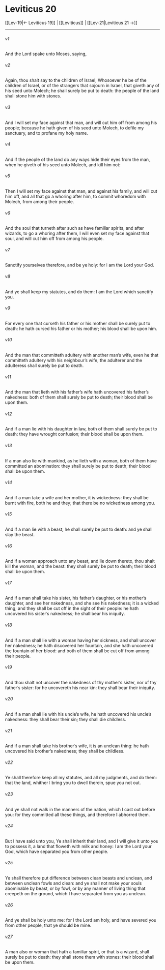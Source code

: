 # Leviticus 20

[[Lev-19|← Leviticus 19]] | [[Leviticus]] | [[Lev-21|Leviticus 21 →]]
***

###### v1
And the Lord spake unto Moses, saying,
###### v2
Again, thou shalt say to the children of Israel, Whosoever he be of the children of Israel, or of the strangers that sojourn in Israel, that giveth any of his seed unto Molech; he shall surely be put to death: the people of the land shall stone him with stones.
###### v3
And I will set my face against that man, and will cut him off from among his people; because he hath given of his seed unto Molech, to defile my sanctuary, and to profane my holy name.
###### v4
And if the people of the land do any ways hide their eyes from the man, when he giveth of his seed unto Molech, and kill him not:
###### v5
Then I will set my face against that man, and against his family, and will cut him off, and all that go a whoring after him, to commit whoredom with Molech, from among their people.
###### v6
And the soul that turneth after such as have familiar spirits, and after wizards, to go a whoring after them, I will even set my face against that soul, and will cut him off from among his people.
###### v7
Sanctify yourselves therefore, and be ye holy: for I am the Lord your God.
###### v8
And ye shall keep my statutes, and do them: I am the Lord which sanctify you.
###### v9
For every one that curseth his father or his mother shall be surely put to death: he hath cursed his father or his mother; his blood shall be upon him.
###### v10
And the man that committeth adultery with another man’s wife, even he that committeth adultery with his neighbour’s wife, the adulterer and the adulteress shall surely be put to death.
###### v11
And the man that lieth with his father’s wife hath uncovered his father’s nakedness: both of them shall surely be put to death; their blood shall be upon them.
###### v12
And if a man lie with his daughter in law, both of them shall surely be put to death: they have wrought confusion; their blood shall be upon them.
###### v13
If a man also lie with mankind, as he lieth with a woman, both of them have committed an abomination: they shall surely be put to death; their blood shall be upon them.
###### v14
And if a man take a wife and her mother, it is wickedness: they shall be burnt with fire, both he and they; that there be no wickedness among you.
###### v15
And if a man lie with a beast, he shall surely be put to death: and ye shall slay the beast.
###### v16
And if a woman approach unto any beast, and lie down thereto, thou shalt kill the woman, and the beast: they shall surely be put to death; their blood shall be upon them.
###### v17
And if a man shall take his sister, his father’s daughter, or his mother’s daughter, and see her nakedness, and she see his nakedness; it is a wicked thing; and they shall be cut off in the sight of their people: he hath uncovered his sister’s nakedness; he shall bear his iniquity.
###### v18
And if a man shall lie with a woman having her sickness, and shall uncover her nakedness; he hath discovered her fountain, and she hath uncovered the fountain of her blood: and both of them shall be cut off from among their people.
###### v19
And thou shalt not uncover the nakedness of thy mother’s sister, nor of thy father’s sister: for he uncovereth his near kin: they shall bear their iniquity.
###### v20
And if a man shall lie with his uncle’s wife, he hath uncovered his uncle’s nakedness: they shall bear their sin; they shall die childless.
###### v21
And if a man shall take his brother’s wife, it is an unclean thing: he hath uncovered his brother’s nakedness; they shall be childless.
###### v22
Ye shall therefore keep all my statutes, and all my judgments, and do them: that the land, whither I bring you to dwell therein, spue you not out.
###### v23
And ye shall not walk in the manners of the nation, which I cast out before you: for they committed all these things, and therefore I abhorred them.
###### v24
But I have said unto you, Ye shall inherit their land, and I will give it unto you to possess it, a land that floweth with milk and honey: I am the Lord your God, which have separated you from other people.
###### v25
Ye shall therefore put difference between clean beasts and unclean, and between unclean fowls and clean: and ye shall not make your souls abominable by beast, or by fowl, or by any manner of living thing that creepeth on the ground, which I have separated from you as unclean.
###### v26
And ye shall be holy unto me: for I the Lord am holy, and have severed you from other people, that ye should be mine.
###### v27
A man also or woman that hath a familiar spirit, or that is a wizard, shall surely be put to death: they shall stone them with stones: their blood shall be upon them. 
